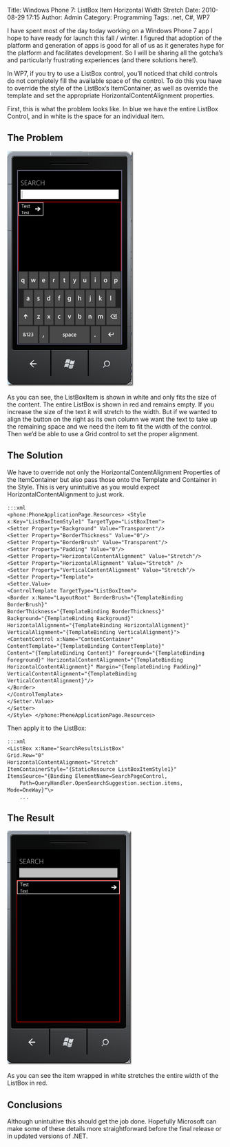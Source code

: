 Title: Windows Phone 7: ListBox Item Horizontal Width Stretch
Date: 2010-08-29 17:15
Author: Admin
Category: Programming
Tags: .net, C#, WP7

I have spent most of the day today working on a Windows Phone 7 app I
hope to have ready for launch this fall / winter. I figured that
adoption of the platform and generation of apps is good for all of us as
it generates hype for the platform and facilitates development. So I
will be sharing all the gotcha’s and particularly frustrating
experiences (and there solutions here!).

In WP7, if you try to use a ListBox control, you’ll noticed that child
controls do not completely fill the available space of the control. To
do this you have to override the style of the ListBox’s ItemContainer,
as well as override the template and set the appropriate
HorizontalContentAlignment properties.

First, this is what the problem looks like. In blue we have the entire
ListBox Control, and in white is the space for an individual item.

The Problem
-----------

![problem][]

As you can see, the ListBoxItem is shown in white and only fits the size
of the content. The entire ListBox is shown in red and remains empty. If
you increase the size of the text it will stretch to the width. But if
we wanted to align the button on the right as its own column we want the
text to take up the remaining space and we need the item to fit the
width of the control. Then we’d be able to use a Grid control to set the
proper alignment.

The Solution
------------

We have to override not only the HorizontalContentAlignment Properties
of the ItemContainer but also pass those onto the Template and Container
in the Style. This is very unintuitive as you would expect
HorizontalContentAlignment to just work.

    :::xml
    <phone:PhoneApplicationPage.Resources> <Style
    x:Key="ListBoxItemStyle1" TargetType="ListBoxItem">
    <Setter Property="Background" Value="Transparent"/>
    <Setter Property="BorderThickness" Value="0"/>
    <Setter Property="BorderBrush" Value="Transparent"/>
    <Setter Property="Padding" Value="0"/>
    <Setter Property="HorizontalContentAlignment" Value="Stretch"/>
    <Setter Property="HorizontalAlignment" Value="Stretch" />
    <Setter Property="VerticalContentAlignment" Value="Stretch"/>
    <Setter Property="Template">
    <Setter.Value>
    <ControlTemplate TargetType="ListBoxItem">
    <Border x:Name="LayoutRoot" BorderBrush="{TemplateBinding BorderBrush}"
    BorderThickness="{TemplateBinding BorderThickness}"
    Background="{TemplateBinding Background}"
    HorizontalAlignment="{TemplateBinding HorizontalAlignment}"
    VerticalAlignment="{TemplateBinding VerticalAlignment}">
    <ContentControl x:Name="ContentContainer"
    ContentTemplate="{TemplateBinding ContentTemplate}"
    Content="{TemplateBinding Content}" Foreground="{TemplateBinding
    Foreground}" HorizontalContentAlignment="{TemplateBinding
    HorizontalContentAlignment}" Margin="{TemplateBinding Padding}"
    VerticalContentAlignment="{TemplateBinding VerticalContentAlignment}"/>
    </Border>
    </ControlTemplate>
    </Setter.Value>
    </Setter>
    </Style> </phone:PhoneApplicationPage.Resources> 

Then apply it to the ListBox:

    :::xml
    <ListBox x:Name="SearchResultsListBox"
    Grid.Row="0"
    HorizontalContentAlignment="Stretch"
    ItemContainerStyle="{StaticResource ListBoxItemStyle1}"
    ItemsSource="{Binding ElementName=SearchPageControl,
        Path=QueryHandler.OpenSearchSuggestion.section.items, Mode=OneWay}"\>
        ... 
        

The Result
----------

![solved][]

As you can see the item wrapped in white stretches the entire width of
the ListBox in red.

Conclusions
-----------

Although unintuitive this should get the job done. Hopefully Microsoft
can make some of these details more straightforward before the final
release or in updated versions of .NET.


[problem]: /static/wp-content/uploads/2010/08/problem_thumb.png
"problem"
[solved]: /static/wp-content/uploads/2010/08/solved_thumb.png
"solved"
